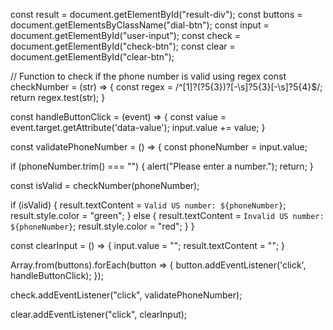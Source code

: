 
const result = document.getElementById("result-div");
const buttons = document.getElementsByClassName("dial-btn");
const input = document.getElementById("user-input");
const check = document.getElementById("check-btn");
const clear = document.getElementById("clear-btn");

// Function to check if the phone number is valid using regex
const checkNumber = (str) => {
    const regex = /^[1]?\(?5{3}\)?[-\s]?5{3}[-\s]?5{4}$/;
    return regex.test(str); 
}


const handleButtonClick = (event) => {
    const value = event.target.getAttribute('data-value');
    input.value += value;
}


const validatePhoneNumber = () => {
    const phoneNumber = input.value;

    
if (phoneNumber.trim() === "") {
        alert("Please enter a number.");
        return;
    }

    
const isValid = checkNumber(phoneNumber);

if (isValid) {
    result.textContent = `Valid US number: ${phoneNumber}`;
    result.style.color = "green";
    } else {
        result.textContent = `Invalid US number: ${phoneNumber}`;
        result.style.color = "red";
    }
}


const clearInput = () => {
    input.value = "";
    result.textContent = "";
}


Array.from(buttons).forEach(button => {
    button.addEventListener('click', handleButtonClick);
});

check.addEventListener("click", validatePhoneNumber);

clear.addEventListener("click", clearInput);



